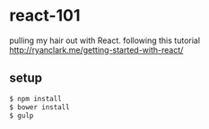 # react-101

pulling my hair out with React. following this tutorial http://ryanclark.me/getting-started-with-react/

## setup

```sh
$ npm install
$ bower install
$ gulp
```